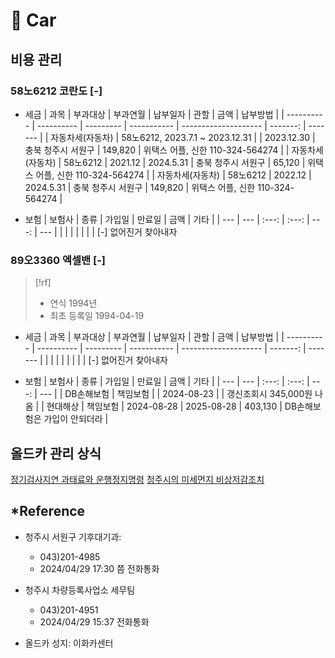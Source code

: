 # 󰏢 Car



## 비용 관리

### 58노6212 코란도 [-]

- 세금
  | 과목             | 부과대상                        | 부과연월  | 납부일자    | 관할                 | 금액     | 납부방법                         |
  | ----------       | ----------                      | --------- | ----------- | -------------------- | -------: | -------                          |
  | 자동차세(자동차) | 58노6212, 2023.7.1 ~ 2023.12.31 |           | 2023.12.30  | 충북 청주시 서원구   | 149,820  | 위택스 어플, 신한 110-324-564274 |
  | 자동차세(자동차) | 58노6212                        | 2021.12   | 2024.5.31   | 충북 청주시 서원구   | 65,120   | 위택스 어플, 신한 110-324-564274 |
  | 자동차세(자동차) | 58노6212                        | 2022.12   | 2024.5.31   | 충북 청주시 서원구   | 149,820  | 위택스 어플, 신한 110-324-564274 |


- 보험
  | 보험사 | 종류 | 가입일 | 만료일 | 금액 | 기타 |
  | ---    | ---  | :---:  | :---:  | ---: | ---  |
  |        |      |        |        |      |      |
  [-] 없어진거 찾아내자


### 89오3360 엑셀밴 [-]

> [!rf]
> - 연식 1994년
> - 최초 등록일 1994-04-19


- 세금
  | 과목             | 부과대상                        | 부과연월  | 납부일자    | 관할                 | 금액     | 납부방법                         |
  | ----------       | ----------                      | --------- | ----------- | -------------------- | -------: | -------                          |
  | |  |           |   | | | |
[-] 없어진거 찾아내자

- 보험
  | 보험사     | 종류     | 가입일     | 만료일             | 금액    | 기타                         |
  | ---        | ---      | :---:      | :---:              | ---:    | ---                          |
  | DB손해보험 | 책임보험 |            | 2024-08-23         |         | 갱신조회시 345,000원 나옴    |
  | 현대해상   | 책임보험 | 2024-08-28 | 2025-08-28         | 403,130 | DB손해보험은 가입이 안되더라 |




## 올드카 관리 상식

[정기검사지연 과태료와 운행정지명령](/life/car/정기검사지연_과태료와_운행정지명령.md)
[청주시의 미세먼지 비상저감조치](/life/car/청주시의_미세먼지_비상저감조치.md)


## *Reference

- 청주시 서원구 기후대기과:
  - 043)201-4985
  - 2024/04/29 17:30 쯤 전화통화

- 청주시 차량등록사업소 세무팀
  - 043)201-4951
  - 2024/04/29 15:37 전화통화

- 올드카 성지:
  이화카센터
